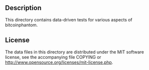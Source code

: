 Description
------------

This directory contains data-driven tests for various aspects of bitcoinphantom.

License
--------

The data files in this directory are distributed under the MIT software
license, see the accompanying file COPYING or
http://www.opensource.org/licenses/mit-license.php.


